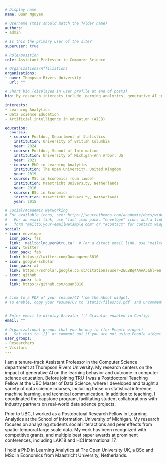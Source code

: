 ```yaml
---
# Display name
name: Quan Nguyen

# Username (this should match the folder name)
authors:
- admin

# Is this the primary user of the site?
superuser: true

# Role/position
role: Assistant Professor in Computer Science

# Organizations/Affiliations
organizations:
- name: Thompson Rivers University
  url: ""

# Short bio (displayed in user profile at end of posts)
bio: My research interests include learning analytics, generative AI in education, data science education

interests:
- Learning Analytics
- Data Science Education
- Artificial intelligence in education (AIED)

education:
  courses:
  - course: Postdoc, Department of Statistics
    institution: University of British Columbia
    year: 2024
  - course: Postdoc, School of Information
    institution: University of Michigan-Ann Arbor, US
    year: 2021
  - course: PhD in Learning Analytics
    institution: The Open University, United Kingdom
    year: 2019 
  - course: MSc in Economics (cum laude)
    institution: Maastricht University, Netherlands
    year: 2016
  - course: BSc in Economics
    institution: Maastricht University, Netherlands
    year: 2015

# Social/Academic Networking
# For available icons, see: https://sourcethemes.com/academic/docs/widgets/#icons
#   For an email link, use "fas" icon pack, "envelope" icon, and a link in the
#   form "mailto:your-email@example.com" or "#contact" for contact widget.
social:
- icon: envelope
  icon_pack: fas
  link: 'mailto:lnguyen@tru.ca'  # For a direct email link, use "mailto:test@example.org".
- icon: twitter
  icon_pack: fab
  link: https://twitter.com/Quannguyen3010
- icon: google-scholar
  icon_pack: ai
  link: https://scholar.google.co.uk/citations?user=2ELBBq4AAAAJ&hl=en
- icon: github
  icon_pack: fab
  link: https://github.com/quan3010


# Link to a PDF of your resume/CV from the About widget.
# To enable, copy your resume/CV to `static/files/cv.pdf` and uncomment the lines below.  


# Enter email to display Gravatar (if Gravatar enabled in Config)
email: ""
  
# Organizational groups that you belong to (for People widget)
#   Set this to `[]` or comment out if you are not using People widget.  
user_groups:
- Researchers
- Visitors
---
```


I am a tenure-track Assistant Professor in the Computer Science department at Thompson Rivers University. My research centers on the impact of generative AI on the learning behavior and outcome in computer science education. Before joining TRU, I was a Postdoctoral Teaching Fellow at the UBC Master of Data Science, where I developed and taught a variety of data science courses, including those on statistical inference, machine learning, and technical communication. In addition to teaching, I coordinated the capstone program, facilitating student collaborations with industry partners on real-world data science projects. 

Prior to UBC, I worked as a Postdoctoral Research Fellow in Learning Analytics at the School of Information, University of Michigan. My research focuses on analyzing students social interactions and peer effects from spatio-temporal large scale data. My work has been recognized with competitive grants, and multiple best paper awards at prominent conferences, including LAK18 and HCI International 17.

I hold a PhD in Learning Analytics at The Open University UK, a BSc and MSc in Economics from Maastricht University, Netherlands.
